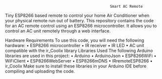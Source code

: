 
                                                    Smart AC Remote
Tiny ESP8266 based remote to control your home Air Conditioner when your physical remote run out of battery.
This repository contains the code for an AC remote control using an ESP8266 microcontroller. It allows you to control an AC unit remotely through a web interface.

Hardware Requirements
To use this code, you will need the following hardware:
•	ESP8266 microcontroller
•	IR receiver
•	IR LED
•	AC unit compatible with the ir_Coolix library
Libraries Used
The following Arduino libraries are used in this project:
•	Arduino
•	ArduinoJson
•	ESP8266WiFi
•	WiFiClient
•	ESP8266WebServer
•	ESP8266mDNS
•	IRremoteESP8266
•	ir_Coolix
Make sure to install these libraries in your Arduino IDE before compiling and uploading the code.
